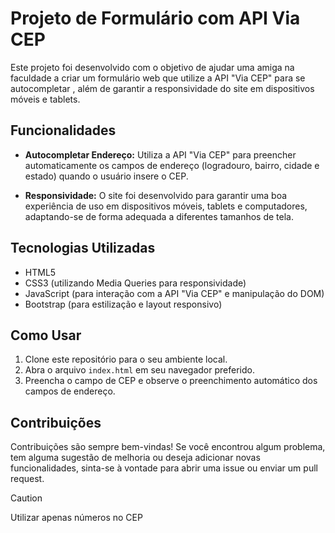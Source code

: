# Projeto de Formulário com API Via CEP

Este projeto foi desenvolvido com o objetivo de ajudar uma amiga na faculdade a criar um formulário web que utilize a API "Via CEP" para se autocompletar , além de garantir a responsividade do site em dispositivos móveis e tablets.

## Funcionalidades

- **Autocompletar Endereço:** Utiliza a API "Via CEP" para preencher automaticamente os campos de endereço (logradouro, bairro, cidade e estado) quando o usuário insere o CEP.

- **Responsividade:** O site foi desenvolvido para garantir uma boa experiência de uso em dispositivos móveis, tablets e computadores, adaptando-se de forma adequada a diferentes tamanhos de tela.

## Tecnologias Utilizadas

- HTML5
- CSS3 (utilizando Media Queries para responsividade)
- JavaScript (para interação com a API "Via CEP" e manipulação do DOM)
- Bootstrap (para estilização e layout responsivo)

## Como Usar

1. Clone este repositório para o seu ambiente local.
2. Abra o arquivo `index.html` em seu navegador preferido.
3. Preencha o campo de CEP e observe o preenchimento automático dos campos de endereço.

## Contribuições

Contribuições são sempre bem-vindas! Se você encontrou algum problema, tem alguma sugestão de melhoria ou deseja adicionar novas funcionalidades, sinta-se à vontade para abrir uma issue ou enviar um pull request.


> [!CAUTION]
> Utilizar apenas números no CEP
